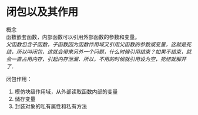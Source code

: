 
# 闭包以及其作用
概念  
函数嵌套函数，内部函数可以引用外部函数的参数和变量。  
*父函数包含子函数，子函数因为函数作用域又引用父函数的参数或变量，这就是死结，所以叫闭包，这就会带来另外一个问题，什么时候引用结束？如果不结束，就会一直占用内存，引起内存泄漏．所以，不用的时候就引用设为空，死结就解开了．*

闭包作用：
1. 模仿块级作用域，从外部读取函数内部的变量
2. 储存变量
3. 封装对象的私有属性和私有方法
